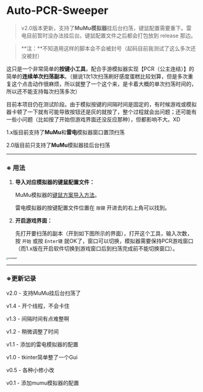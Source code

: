 # Auto-PCR-Sweeper
> v2.0版本更新，支持了**MuMu模拟器**挂后台扫荡，键鼠配置需要重下。雷电目前暂时没办法挂后台。键鼠配置文件之后都会打包放到 release 那边。

> **注：**不知道用这样的脚本会不会被封号（起码目前我测试了这么多次还没被封）

这只是一个非常简单的**按键小工具**，配合手游模拟器实现【PCR（公主连结）】的简单的**连续单次扫荡副本**。（据说1次1次扫荡刷好感度蛋糕比较划算，但是多次重复这个点击动作很麻烦，所以就整了一个这个来，是卡着大概的单次扫荡时间的，所以还不能支持每次扫荡多次）

目前本项目仍在测试阶段。由于模拟按键的间隔时间是固定的，有时候游戏或模拟器卡顿了一下就有可能导致按钮还是灰的就按了，整个过程就会出问题；还可能有一些小问题（比如按了开始但游戏界面还没反应那种），但都影响不大。XD

1.x版目前支持了**MuMu**和**雷电**模拟器窗口置顶扫荡

2.0版目前只支持了**MuMu**模拟器挂后台扫荡

---

### ※ 用法

1. **导入对应模拟器的键鼠配置文件：**

   MuMu模拟器的[键鼠方案导入方法](http://mumu.163.com/20190425/25905_810641.html)。

   雷电模拟器的按键配置文件位置在 `按键` 开进去的右上角可以找到。

2. **开启游戏界面：**

   先打开要扫荡的副本（开到如下图所示的界面），打开这个工具，输入次数，按 `开始` 或按 `Enter键` 就OK了，窗口可以切换，模拟器需要保持PCR游戏窗口（而1.x版在开启软件切换到游戏窗口后到扫荡完成前不能切换窗口）。

<img src="https://i.loli.net/2020/05/11/3bqjwo8duvraOtE.png" alt="examplep1" style="zoom:33%;" />

---

### ※更新记录

v2.0 -  支持MuMu挂后台扫荡了

v1.4 -  开个线程，不会卡住

v1.3 -  间隔时间有点难整啊

v1.2 -  稍微调整了时间

v1.1 -  添加的雷电模拟器的配置

v1.0 -  tkinter简单整了一个Gui

v0.5 -  各种小修小改

v0.1 -  添加mumu模拟器的配置
